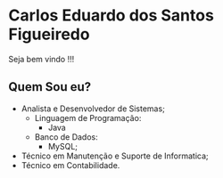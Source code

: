 # Carlos Eduardo dos Santos Figueiredo

Seja bem vindo !!!

## Quem Sou eu?

* Analista e Desenvolvedor de Sistemas;
  * Linguagem de Programação:
    * Java
  * Banco de Dados:
    * MySQL;
* Técnico em Manutenção e Suporte  de  Informatica;
* Técnico em Contabilidade.

 


